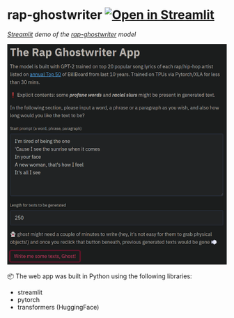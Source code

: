 # rap-ghostwriter [![Open in Streamlit](https://static.streamlit.io/badges/streamlit_badge_black_white.svg)](https://share.streamlit.io/yiting-tsai/rap-ghostwriter-app/main/ghostwriter-app.py)

_[Streamlit](https://www.streamlit.io/) demo of the [rap-ghostwriter](https://github.com/yiting-tsai/rap-ghostwriter-app) model_


![Demo](demo.png)

:package: The web app was built in Python using the following libraries:
- streamlit
- pytorch
- transformers (HuggingFace)
